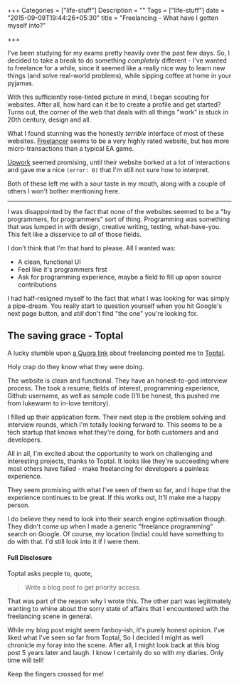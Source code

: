 +++
Categories = ["life-stuff"]
Description = ""
Tags = ["life-stuff"]
date = "2015-09-09T19:44:26+05:30"
title = "Freelancing - What have I gotten myself into?"

+++


I've been studying for my exams pretty heavily over the past few days. So, I decided to take
a break to do something _completely_ different - I've wanted to freelance for a while, since
it seemed like a really nice way to learn new things (and solve real-world problems), while sipping coffee at home
in your pyjamas.


With this sufficiently rose-tinted picture in mind, I began scouting for websites. After all, how hard can it be to create a profile and get started?
Turns out, the corner of the web that deals with all things "work" is stuck in 20th century, design and all.

What I found stunning was the honestly _terrible_ interface of most of these websites. [Freelancer](https://www.freelancer.in/) seems to be
a very highly rated website, but has more micro-transactions than a typical EA game.

[Upwork](https://www.upwork.com/) seemed promising, until their website borked at a lot of interactions and gave me a nice `(error: 0)` that
I'm still not sure how to interpret.

Both of these left me with a sour taste in my mouth, along with a couple of others I won't bother mentioning here.

---

I was disappointed by the fact that none of the websites
seemed to be a "by programmers, for programmers" sort of thing. Programming was something that was lumped in with design,
creative writing, testing, what-have-you. This felt like a disservice to _all_ of those fields. 

I don't think that I'm that hard to please. All I wanted was:

* A clean, functional UI
* Feel like it's programmers first
* Ask for programming experience, maybe a field to fill up open source contributions

I had half-resigned myself to the fact that what I was looking for was simply a pipe-dream.
You really start to question yourself when you hit Google's next page button, and _still_ don't find "the one" you're looking for.


## The saving grace - Toptal

A lucky stumble upon [a Quora link](http://qr.ae/RHaA8S) about freelancing pointed me to [Toptal](http://www.toptal.com/software).


Holy crap do they know what they were doing.


The website is clean and functional. They have an honest-to-god interview process. The took a resume, fields of interest, 
programming experience, Github username, as well as sample code (I'll be honest, this pushed me from lukewarm to
in-love territory).

I filled up their application form. Their next step is the problem solving and interview rounds,
which I'm totally looking forward to. This seems to be a tech startup that knows what they're doing, for both
customers and and developers.

All in all, I'm excited about the opportunity to work on challenging and interesting projects, thanks to Toptal. 
It looks like they're succeeding where most others have failed - make freelancing for developers a painless experience.

They seem promising with what I've seen of them so far, and I hope that the experience continues to be great.
If this works out, It'll make me a happy person.

I do believe they need to look into their search engine optimisation though. They didn't come up when I made a generic "freelance programming" search on Google. Of course, my location (India) could have something to do with that. I'd still look into it if I were them.

#### Full Disclosure

Toptal asks people to, quote,


> Write a blog post to get priority access.

That was part of the reason why I wrote this. The other part was legitimately wanting to whine about
the sorry state of affairs that I encountered with the freelancing scene in general.

While my blog post might seem fanboy-ish, it's purely honest opinion. I've liked what I've seen so far from Toptal,
So I decided I might as well chronicle my foray into the scene. After all, I might look back at this blog post
5 years later and laugh. I know I certainly do so with my diaries. Only time will tell!

Keep the fingers crossed for me!